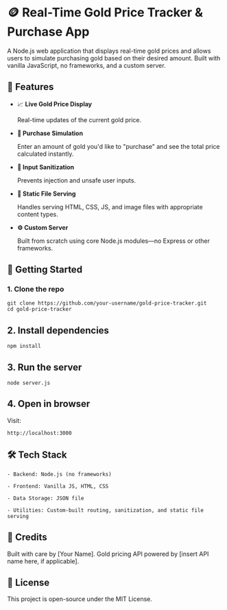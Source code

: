 
# 🪙 Real-Time Gold Price Tracker & Purchase App

A Node.js web application that displays real-time gold prices and allows users to simulate purchasing gold based on their desired amount. Built with vanilla JavaScript, no frameworks, and a custom server.

## 📌 Features

- 📈 **Live Gold Price Display**
  
  Real-time updates of the current gold price.

- **🛒 Purchase Simulation**
  
  Enter an amount of gold you'd like to "purchase" and see the total price calculated instantly.

- **🧼 Input Sanitization**
  
  Prevents injection and unsafe user inputs.

- **📁 Static File Serving**
  
  Handles serving HTML, CSS, JS, and image files with appropriate content types.

- **⚙️ Custom Server**
  
  Built from scratch using core Node.js modules—no Express or other frameworks.

## 🚀 Getting Started
 ### 1. Clone the repo

```
git clone https://github.com/your-username/gold-price-tracker.git
cd gold-price-tracker
```

## 2. Install dependencies

```
npm install
```

## 3. Run the server

```
node server.js
```

## 4. Open in browser

Visit:
```
http://localhost:3000
```

## 🛠 Tech Stack
    
    - Backend: Node.js (no frameworks)

    - Frontend: Vanilla JS, HTML, CSS

    - Data Storage: JSON file

    - Utilities: Custom-built routing, sanitization, and static file serving


## 🙌 Credits

Built with care by [Your Name].
Gold pricing API powered by [insert API name here, if applicable].

## 📄 License

This project is open-source under the MIT License.
